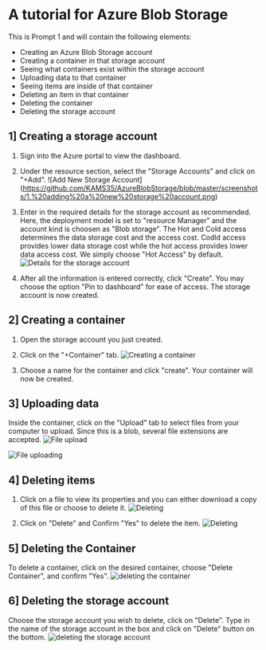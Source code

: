 # A tutorial for Azure Blob Storage

This is Prompt 1 and will contain the following elements:
* Creating an Azure Blob Storage account 
* Creating a container in that storage account 
* Seeing what containers exist within the storage account
* Uploading data to that container 
* Seeing items are inside of that container 
* Deleting an item in that container 
* Deleting the container 
* Deleting the storage account 


## 1] Creating a storage account
1. Sign into the Azure portal to view the dashboard.

2. Under the resource section, select the "Storage Accounts" and click on "+Add".  ![Add New Storage Account] (https://github.com/KAMS35/AzureBlobStorage/blob/master/screenshots/1.%20adding%20a%20new%20storage%20account.png)

3. Enter in the required details for the storage account as recommended. Here, the deployment model is set to "resource  Manager" and the account kind is choosen as "Blob storage". The Hot and Cold access determines the data storage cost and the access cost. Codld access provides lower data storage cost while the hot access provides lower data access cost. We simply choose "Hot Access" by default.  ![Details for the storage account](https://github.com/KAMS35/AzureBlobStorage/blob/master/screenshots/2.%20storage%20account%20creation.png)

4. After all the information is entered correctly, click "Create". You may choose the option "Pin to dashboard" for ease of access. The storage account is now created. 

## 2] Creating a container
1. Open the storage account you just created.

2. Click on the "+Container" tab. ![Creating a container](https://github.com/KAMS35/AzureBlobStorage/blob/master/screenshots/3.%20creating%20a%20container.png)

3. Choose a name for the container and click "create". Your container will now be created.

## 3] Uploading data
Inside the container, click on the "Upload" tab to select files from your computer to upload.
Since this is a blob, several file extensions are accepted.
![File upload](https://raw.githubusercontent.com/KAMS35/AzureBlobStorage/master/screenshots/4.%20uploading%20new%20items.png)

![File uploading](https://github.com/KAMS35/AzureBlobStorage/blob/master/screenshots/5.%20uploading%20into%20blob.png)

## 4] Deleting items
1. Click on a file to view its properties and you can either download a copy of this file or choose to delete it. ![Deleting](https://raw.githubusercontent.com/KAMS35/AzureBlobStorage/master/screenshots/6.%20deleting%20data.png)

2. Click on "Delete" and Confirm "Yes" to delete the item. ![Deleting](https://raw.githubusercontent.com/KAMS35/AzureBlobStorage/master/screenshots/7.%20Deleting%20items.png)

## 5] Deleting the Container
To delete a container, click on the desired container, choose "Delete Container", and confirm "Yes". ![deleting the container](https://raw.githubusercontent.com/KAMS35/AzureBlobStorage/master/screenshots/8..%20deleting%20the%20container.png)

## 6] Deleting the storage account
Choose the storage account you wish to delete, click on "Delete". Type in the name of the storage account in the box and click on "Delete" button on the bottom.
![deleting the storage account](https://raw.githubusercontent.com/KAMS35/AzureBlobStorage/master/screenshots/9.%20deleting%20the%20storage%20account.png)
